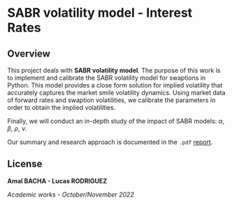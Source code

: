 # SABR volatility model - Interest Rates

## Overview

This project deals with **SABR volatility model**. The purpose of this work is to implement and calibrate the SABR volatility model for swaptions in Python. This model provides a close form solution for
implied volatility that accurately captures the market smile volatility dynamics. Using market data of forward rates and swaption volatilities, we calibrate the parameters in order to obtain the implied volatilities.

Finally, we will conduct an in-depth study of the impact of SABR models: $\alpha$, $\beta$, $\rho$, $\nu$.

Our summary and research approach is documented in the `.pdf` [report](docs/report.pdf).


## License

**Amal BACHA - Lucas RODRIGUEZ**

*Academic works - October/November 2022*
